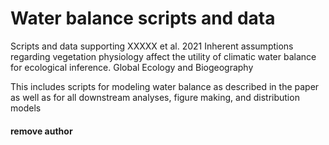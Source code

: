 # Water balance scripts and data
Scripts and data supporting XXXXX et al. 2021 Inherent assumptions regarding vegetation physiology affect the utility of climatic water balance for ecological inference. Global Ecology and Biogeography

This includes scripts for modeling water balance as described in the paper as well as for all downstream analyses, figure making, and distribution models


#### remove author